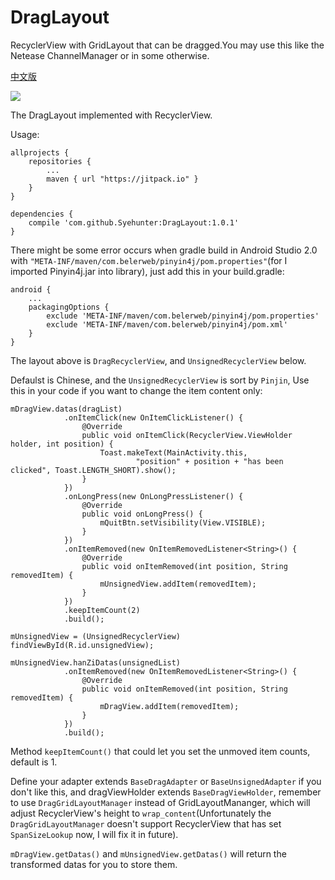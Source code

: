 # DragLayout
RecyclerView with GridLayout that can be dragged.You may use this like the Netease ChannelManager or in some otherwise.

[中文版](https://github.com/Syehunter/DragLayout/blob/master/README_CHS.md)

![](http://7xn4z4.com1.z0.glb.clouddn.com/DragLayout.gif)

The DragLayout implemented with RecyclerView.

Usage:

	allprojects {
		repositories {
			...
			maven { url "https://jitpack.io" }
		}
	}
	
	dependencies {
        compile 'com.github.Syehunter:DragLayout:1.0.1'
	}
	
There might be some error occurs when gradle build in Android Studio 2.0 with `"META-INF/maven/com.belerweb/pinyin4j/pom.properties"`(for I imported Pinyin4j.jar into library), just add this in your build.gradle:

	android {
		...
		packagingOptions {
		    exclude 'META-INF/maven/com.belerweb/pinyin4j/pom.properties'
		    exclude 'META-INF/maven/com.belerweb/pinyin4j/pom.xml'
		}
	}

The layout above is `DragRecyclerView`, and `UnsignedRecyclerView` below.

Defaulst is Chinese, and the `UnsignedRecyclerView` is sort by `Pinjin`, Use this in your code if you want to change the item content only:

	mDragView.datas(dragList)
                .onItemClick(new OnItemClickListener() {
                    @Override
                    public void onItemClick(RecyclerView.ViewHolder holder, int position) {
                        Toast.makeText(MainActivity.this,
                                "position" + position + "has been clicked", Toast.LENGTH_SHORT).show();
                    }
                })
                .onLongPress(new OnLongPressListener() {
                    @Override
                    public void onLongPress() {
                        mQuitBtn.setVisibility(View.VISIBLE);
                    }
                })
                .onItemRemoved(new OnItemRemovedListener<String>() {
                    @Override
                    public void onItemRemoved(int position, String removedItem) {
                        mUnsignedView.addItem(removedItem);
                    }
                })
                .keepItemCount(2)
                .build();
                
 	mUnsignedView = (UnsignedRecyclerView) findViewById(R.id.unsignedView);

    mUnsignedView.hanZiDatas(unsignedList)
                .onItemRemoved(new OnItemRemovedListener<String>() {
                    @Override
                    public void onItemRemoved(int position, String removedItem) {
                        mDragView.addItem(removedItem);
                    }
                })
                .build();
                
 Method `keepItemCount()` that could let you set the unmoved item counts, default is 1.
                
 Define your adapter extends `BaseDragAdapter` or `BaseUnsignedAdapter` if you don't like this, and dragViewHolder extends `BaseDragViewHolder`,  remember to use `DragGridLayoutManager` instead of GridLayoutMananger, which will adjust RecyclerView's height to `wrap_content`(Unfortunately the `DragGridLayoutManager` doesn't support RecyclerView that has set `SpanSizeLookup` now, I will fix it in future).

`mDragView.getDatas()` and `mUnsignedView.getDatas()` will return the transformed datas for you to store them.	
